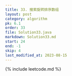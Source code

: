 ```yaml
---
title: 33. 搜索旋转排序数组
layout: post
category: algorithm
pk: 6.1
order: 33
file: Solution33.java
markdown: Solution33.md
start: 24
end: -1
skip: 4
last_modified_at: 2023-08-15
---
```


{% include leetcode.md %}